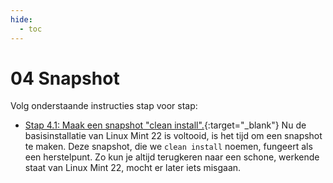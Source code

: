 ```yaml
---
hide:
  - toc
---
```


# 04 Snapshot

Volg onderstaande instructies stap voor stap:

- [Stap 4.1: Maak een snapshot "clean install".](../../howtos/maak-snapshot-linuxmint22-vm-virtualbox-clean/index.md){:target="_blank"} 
Nu de basisinstallatie van Linux Mint 22 is voltooid, is het tijd om een snapshot te maken. Deze snapshot, die we `clean install` noemen, fungeert als een herstelpunt. Zo kun je altijd terugkeren naar een schone, werkende staat van Linux Mint 22, mocht er later iets misgaan.

